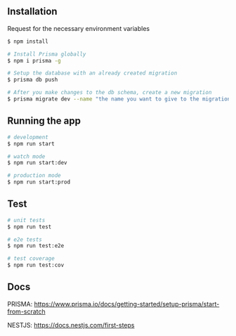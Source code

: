 ## Installation
Request for the necessary environment variables

```bash
$ npm install

# Install Prisma globally
$ npm i prisma -g 

# Setup the database with an already created migration
$ prisma db push

# After you make changes to the db schema, create a new migration 
$ prisma migrate dev --name "the name you want to give to the migration"
```

## Running the app

```bash
# development
$ npm run start

# watch mode
$ npm run start:dev

# production mode
$ npm run start:prod
```

## Test

```bash
# unit tests
$ npm run test

# e2e tests
$ npm run test:e2e

# test coverage
$ npm run test:cov
```

## Docs
PRISMA: https://www.prisma.io/docs/getting-started/setup-prisma/start-from-scratch

NESTJS: https://docs.nestjs.com/first-steps